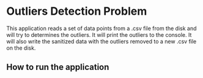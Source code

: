 # Outliers Detection Problem
This application reads a set of data points from a .csv file from the disk and will try to determines the outliers. 
It will print the outliers to the console. 
It will also write the sanitized data with the outliers removed to a new .csv file on the disk.

## How to run the application

